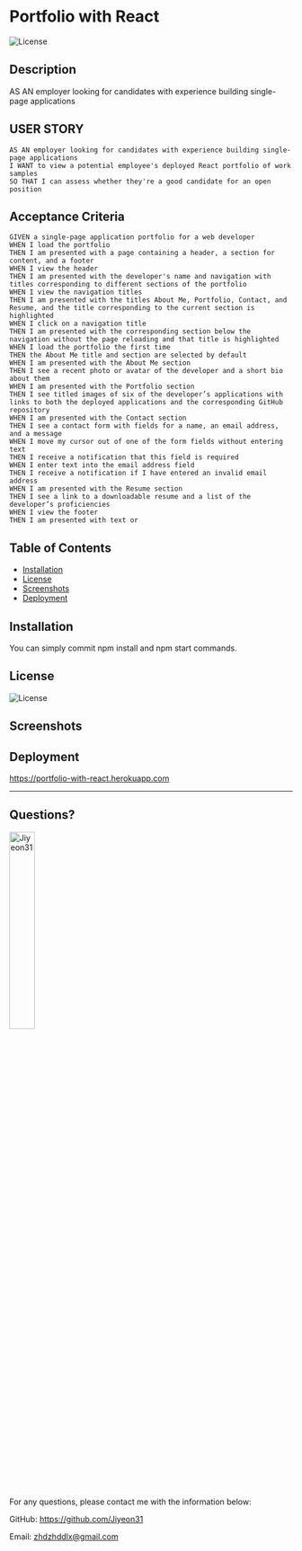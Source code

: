   # Portfolio with React 
  ![License](https://img.shields.io/badge/License-MIT-yellow.svg)
  
  ## Description 
  
  AS AN employer looking for candidates with experience building single-page applications
  
  ## USER STORY
  
  ```text
  AS AN employer looking for candidates with experience building single-page applications
  I WANT to view a potential employee's deployed React portfolio of work samples
  SO THAT I can assess whether they're a good candidate for an open position
  ```
  
  ## Acceptance Criteria
  
  ```text
  GIVEN a single-page application portfolio for a web developer
  WHEN I load the portfolio
  THEN I am presented with a page containing a header, a section for content, and a footer
  WHEN I view the header
  THEN I am presented with the developer's name and navigation with titles corresponding to different sections of the portfolio
  WHEN I view the navigation titles
  THEN I am presented with the titles About Me, Portfolio, Contact, and Resume, and the title corresponding to the current section is highlighted
  WHEN I click on a navigation title
  THEN I am presented with the corresponding section below the navigation without the page reloading and that title is highlighted
  WHEN I load the portfolio the first time
  THEN the About Me title and section are selected by default
  WHEN I am presented with the About Me section
  THEN I see a recent photo or avatar of the developer and a short bio about them
  WHEN I am presented with the Portfolio section
  THEN I see titled images of six of the developer’s applications with links to both the deployed applications and the corresponding GitHub repository
  WHEN I am presented with the Contact section
  THEN I see a contact form with fields for a name, an email address, and a message
  WHEN I move my cursor out of one of the form fields without entering text
  THEN I receive a notification that this field is required
  WHEN I enter text into the email address field
  THEN I receive a notification if I have entered an invalid email address
  WHEN I am presented with the Resume section
  THEN I see a link to a downloadable resume and a list of the developer’s proficiencies
  WHEN I view the footer
  THEN I am presented with text or
  ```
  
  ## Table of Contents
  * [Installation](#installation)
  * [License](#license)
  * [Screenshots](#screenshots)
  * [Deployment](#deployment)
  
  ## Installation
  
  You can simply commit npm install and npm start commands.

    
  ## License
    
  ![License](https://img.shields.io/badge/License-MIT-yellow.svg)
  
  ## Screenshots
  
  ## Deployment
  
  https://portfolio-with-react.herokuapp.com
  
  ---
  
  ## Questions?
  <img src="https://avatars.githubusercontent.com/u/94870473?v=4" alt="Jiyeon31" width="30%" height="30%" />
  
  For any questions, please contact me with the information below:
 
  GitHub: https://github.com/Jiyeon31<br />

  
  Email: zhdzhddlx@gmail.com
  

